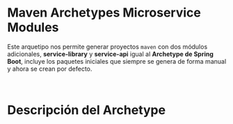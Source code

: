 # Maven Archetypes Microservice Modules
Este arquetipo nos permite generar proyectos `maven` con dos módulos adicionales, **service-library** y **service-api** igual al **Archetype de Spring Boot**, incluye los paquetes iniciales que siempre se genera de forma manual y ahora se crean por defecto. 

<br>

# Descripción del Archetype
